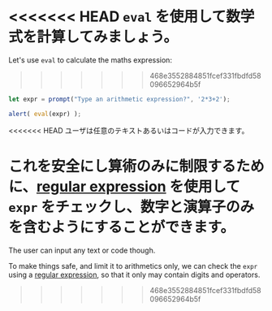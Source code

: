 <<<<<<< HEAD
`eval` を使用して数学式を計算してみましょう。
=======
Let's use `eval` to calculate the maths expression:
>>>>>>> 468e3552884851fcef331fbdfd58096652964b5f

```js demo run
let expr = prompt("Type an arithmetic expression?", '2*3+2');

alert( eval(expr) );
```

<<<<<<< HEAD
ユーザは任意のテキストあるいはコードが入力できます。

これを安全にし算術のみに制限するために、[regular expression](info:regular-expressions) を使用して `expr` をチェックし、数字と演算子のみを含むようにすることができます。
=======
The user can input any text or code though.

To make things safe, and limit it to arithmetics only, we can check the `expr` using a [regular expression](info:regular-expressions), so that it only may contain digits and operators.
>>>>>>> 468e3552884851fcef331fbdfd58096652964b5f
